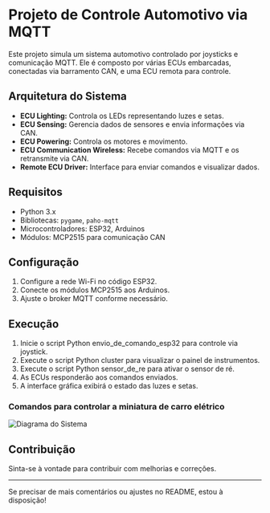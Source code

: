 # Projeto de Controle Automotivo via MQTT

Este projeto simula um sistema automotivo controlado por joysticks e comunicação MQTT. Ele é composto por várias ECUs embarcadas, conectadas via barramento CAN, e uma ECU remota para controle.

## Arquitetura do Sistema

- **ECU Lighting:** Controla os LEDs representando luzes e setas.
- **ECU Sensing:** Gerencia dados de sensores e envia informações via CAN.
- **ECU Powering:** Controla os motores e movimento.
- **ECU Communication Wireless:** Recebe comandos via MQTT e os retransmite via CAN.
- **Remote ECU Driver:** Interface para enviar comandos e visualizar dados.

## Requisitos

- Python 3.x
- Bibliotecas: `pygame`, `paho-mqtt`
- Microcontroladores: ESP32, Arduinos
- Módulos: MCP2515 para comunicação CAN

## Configuração

1. Configure a rede Wi-Fi no código ESP32.
2. Conecte os módulos MCP2515 aos Arduinos.
3. Ajuste o broker MQTT conforme necessário.

## Execução

1. Inicie o script Python envio_de_comando_esp32 para controle via joystick.
2. Execute o script Python cluster para visualizar o painel de instrumentos.
3. Execute o script Python sensor_de_re para ativar o sensor de ré.
4. As ECUs responderão aos comandos enviados.
5. A interface gráfica exibirá o estado das luzes e setas.

### Comandos para controlar a miniatura de carro elétrico

![Diagrama do Sistema]("[https://github.com/RianLinhares/Codigos_miniatura_de_carro_eletrico/blob/main/comando_carrinho.png](https://raw.githubusercontent.com/RianLinhares/Codigos_miniatura_de_carro_eletrico/refs/heads/main/comando_carrinho.png)")

## Contribuição

Sinta-se à vontade para contribuir com melhorias e correções.

---

Se precisar de mais comentários ou ajustes no README, estou à disposição!
